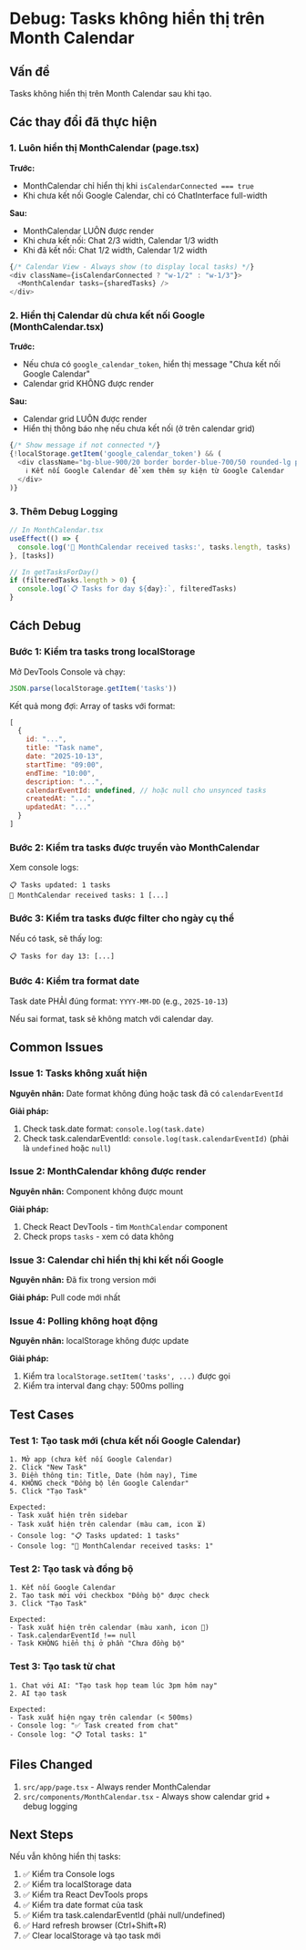 # Debug: Tasks không hiển thị trên Month Calendar

## Vấn đề
Tasks không hiển thị trên Month Calendar sau khi tạo.

## Các thay đổi đã thực hiện

### 1. Luôn hiển thị MonthCalendar (page.tsx)
**Trước:**
- MonthCalendar chỉ hiển thị khi `isCalendarConnected === true`
- Khi chưa kết nối Google Calendar, chỉ có ChatInterface full-width

**Sau:**
- MonthCalendar LUÔN được render
- Khi chưa kết nối: Chat 2/3 width, Calendar 1/3 width
- Khi đã kết nối: Chat 1/2 width, Calendar 1/2 width

```typescript
{/* Calendar View - Always show (to display local tasks) */}
<div className={isCalendarConnected ? "w-1/2" : "w-1/3"}>
  <MonthCalendar tasks={sharedTasks} />
</div>
```

### 2. Hiển thị Calendar dù chưa kết nối Google (MonthCalendar.tsx)
**Trước:**
- Nếu chưa có `google_calendar_token`, hiển thị message "Chưa kết nối Google Calendar"
- Calendar grid KHÔNG được render

**Sau:**
- Calendar grid LUÔN được render
- Hiển thị thông báo nhẹ nếu chưa kết nối (ở trên calendar grid)

```typescript
{/* Show message if not connected */}
{!localStorage.getItem('google_calendar_token') && (
  <div className="bg-blue-900/20 border border-blue-700/50 rounded-lg p-3 mb-3 text-sm text-blue-300">
    ℹ️ Kết nối Google Calendar để xem thêm sự kiện từ Google Calendar
  </div>
)}
```

### 3. Thêm Debug Logging
```typescript
// In MonthCalendar.tsx
useEffect(() => {
  console.log('📅 MonthCalendar received tasks:', tasks.length, tasks)
}, [tasks])

// In getTasksForDay()
if (filteredTasks.length > 0) {
  console.log(`📋 Tasks for day ${day}:`, filteredTasks)
}
```

## Cách Debug

### Bước 1: Kiểm tra tasks trong localStorage
Mở DevTools Console và chạy:
```javascript
JSON.parse(localStorage.getItem('tasks'))
```

Kết quả mong đợi: Array of tasks với format:
```javascript
[
  {
    id: "...",
    title: "Task name",
    date: "2025-10-13",
    startTime: "09:00",
    endTime: "10:00",
    description: "...",
    calendarEventId: undefined, // hoặc null cho unsynced tasks
    createdAt: "...",
    updatedAt: "..."
  }
]
```

### Bước 2: Kiểm tra tasks được truyền vào MonthCalendar
Xem console logs:
```
📋 Tasks updated: 1 tasks
📅 MonthCalendar received tasks: 1 [...]
```

### Bước 3: Kiểm tra tasks được filter cho ngày cụ thể
Nếu có task, sẽ thấy log:
```
📋 Tasks for day 13: [...]
```

### Bước 4: Kiểm tra format date
Task date PHẢI đúng format: `YYYY-MM-DD` (e.g., `2025-10-13`)

Nếu sai format, task sẽ không match với calendar day.

## Common Issues

### Issue 1: Tasks không xuất hiện
**Nguyên nhân:** Date format không đúng hoặc task đã có `calendarEventId`

**Giải pháp:**
1. Check task.date format: `console.log(task.date)`
2. Check task.calendarEventId: `console.log(task.calendarEventId)` (phải là `undefined` hoặc `null`)

### Issue 2: MonthCalendar không được render
**Nguyên nhân:** Component không được mount

**Giải pháp:**
1. Check React DevTools - tìm `MonthCalendar` component
2. Check props `tasks` - xem có data không

### Issue 3: Calendar chỉ hiển thị khi kết nối Google
**Nguyên nhân:** Đã fix trong version mới

**Giải pháp:** Pull code mới nhất

### Issue 4: Polling không hoạt động
**Nguyên nhân:** localStorage không được update

**Giải pháp:**
1. Kiểm tra `localStorage.setItem('tasks', ...)` được gọi
2. Kiểm tra interval đang chạy: 500ms polling

## Test Cases

### Test 1: Tạo task mới (chưa kết nối Google Calendar)
```
1. Mở app (chưa kết nối Google Calendar)
2. Click "New Task"
3. Điền thông tin: Title, Date (hôm nay), Time
4. KHÔNG check "Đồng bộ lên Google Calendar"
5. Click "Tạo Task"

Expected: 
- Task xuất hiện trên sidebar
- Task xuất hiện trên calendar (màu cam, icon ⏳)
- Console log: "📋 Tasks updated: 1 tasks"
- Console log: "📅 MonthCalendar received tasks: 1"
```

### Test 2: Tạo task và đồng bộ
```
1. Kết nối Google Calendar
2. Tạo task mới với checkbox "Đồng bộ" được check
3. Click "Tạo Task"

Expected:
- Task xuất hiện trên calendar (màu xanh, icon 📅)
- Task.calendarEventId !== null
- Task KHÔNG hiển thị ở phần "Chưa đồng bộ"
```

### Test 3: Tạo task từ chat
```
1. Chat với AI: "Tạo task họp team lúc 3pm hôm nay"
2. AI tạo task

Expected:
- Task xuất hiện ngay trên calendar (< 500ms)
- Console log: "✅ Task created from chat"
- Console log: "📋 Total tasks: 1"
```

## Files Changed

1. `src/app/page.tsx` - Always render MonthCalendar
2. `src/components/MonthCalendar.tsx` - Always show calendar grid + debug logging

## Next Steps

Nếu vẫn không hiển thị tasks:

1. ✅ Kiểm tra Console logs
2. ✅ Kiểm tra localStorage data
3. ✅ Kiểm tra React DevTools props
4. ✅ Kiểm tra date format của task
5. ✅ Kiểm tra task.calendarEventId (phải null/undefined)
6. ✅ Hard refresh browser (Ctrl+Shift+R)
7. ✅ Clear localStorage và tạo task mới
